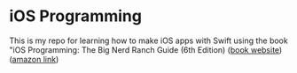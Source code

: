 # iOS Programming

This is my repo for learning how to make iOS apps with Swift using the book "iOS Programming: The Big Nerd Ranch Guide (6th Edition) ([book website](https://www.bignerdranch.com/books/ios-programming/))([amazon link](https://www.amazon.com/iOS-Programming-Ranch-Guide-Guides/dp/0134682335))
